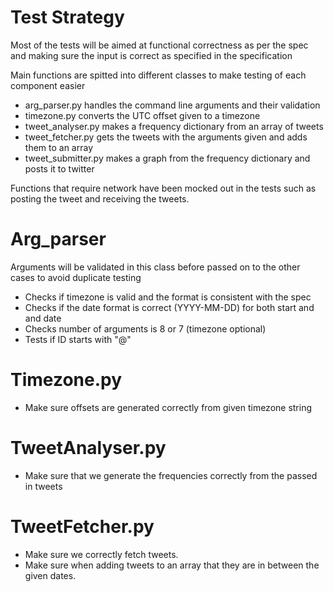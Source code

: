 # Test Strategy

Most of the tests will be aimed at functional correctness as per the spec
and making sure the input is correct as specified in the specification

Main functions are spitted into different classes to make testing of each component easier

- arg_parser.py handles the command line arguments and their validation
- timezone.py converts the UTC offset given to a timezone
- tweet_analyser.py makes a frequency dictionary from an array of tweets
- tweet_fetcher.py gets the tweets with the arguments given and adds them to an array
- tweet_submitter.py makes a graph from the frequency dictionary and posts it to twitter 

Functions that require network have been mocked out in the tests such as posting the tweet and
receiving the tweets.

# Arg_parser
Arguments will be validated in this class before passed on to the other
cases to avoid duplicate testing


- Checks if timezone is valid and the format is consistent with the spec
- Checks if the date format is correct (YYYY-MM-DD) for both
start and and date
- Checks number of arguments is 8 or 7 (timezone optional)
- Tests if ID starts with "@"


# Timezone.py

- Make sure offsets are generated correctly from given timezone string
 
# TweetAnalyser.py

- Make sure that we generate the frequencies correctly from the passed in tweets

# TweetFetcher.py

- Make sure we correctly fetch tweets.
- Make sure when adding tweets to an array that they are in between the given dates.


